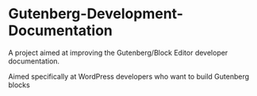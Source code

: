 # Gutenberg-Development-Documentation

A project aimed at improving the Gutenberg/Block Editor developer documentation.

Aimed specifically at WordPress developers who want to build Gutenberg blocks